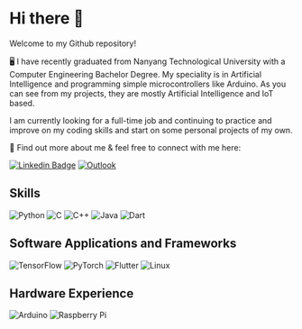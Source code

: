 # Hi there 👋

<!--
**darryltkh/darryltkh** is a ✨ _special_ ✨ repository because its `README.md` (this file) appears on your GitHub profile.

Here are some ideas to get you started:

- 🔭 I’m currently working on ...
- 🌱 I’m currently learning ...
- 👯 I’m looking to collaborate on ...
- 🤔 I’m looking for help with ...
- 💬 Ask me about ...
- 📫 How to reach me: ...
- 😄 Pronouns: ...
- ⚡ Fun fact: ...
-->

Welcome to my Github repository! 

🖥 I have recently graduated from Nanyang Technological University with a Computer Engineering Bachelor Degree. My speciality is in Artificial Intelligence and programming simple microcontrollers like Arduino. As you can see from my projects, they are mostly Artificial Intelligence and IoT based.

I am currently looking for a full-time job and continuing to practice and improve on my coding skills and start on some personal projects of my own.

📧 Find out more about me & feel free to connect with me here:

[![Linkedin Badge](https://img.shields.io/badge/-darryltkh-blue?style=flat-square&logo=Linkedin&logoColor=white&link=https://www.linkedin.com/in/darryltkh/)](https://www.linkedin.com/in/darryltkh/)
[![Outlook](https://img.shields.io/badge/-DTAN103@e.ntu.edu.sg-0078D4?style=flat-square&logo=microsoft-outlook&logoColor=white&link=mailto:DTAN103@e.ntu.edu.sg)](mailto:DTAN103@e.ntu.edu.sg)

## Skills
![Python](https://img.shields.io/badge/-Python-black?style=flat&logo=Python)
![C](https://img.shields.io/badge/C-00599C?style=flat&logo=c&logoColor=white)
![C++](https://img.shields.io/badge/-C++-00599C?style=flat&logo=c)
![Java](https://img.shields.io/badge/java-%23ED8B00.svg?style=flat&logo=openjdk&logoColor=white)
![Dart](https://img.shields.io/badge/dart-%230175C2.svg?style=flat&logo=dart&logoColor=white)

## Software Applications and Frameworks
![TensorFlow](https://img.shields.io/badge/TensorFlow-%23FF6F00.svg?style=flat&logo=TensorFlow&logoColor=white)
![PyTorch](https://img.shields.io/badge/PyTorch-%23EE4C2C.svg?style=flat&logo=PyTorch&logoColor=white)
![Flutter](https://img.shields.io/badge/Flutter-02569B?style=flat&logo=flutter&logoColor=white)
![Linux](https://img.shields.io/badge/Linux-FCC624?style=flat&logo=linux&logoColor=black)

## Hardware Experience
![Arduino](https://img.shields.io/badge/-Arduino-00979D?style=flat&logo=Arduino&logoColor=white)
![Raspberry Pi](https://img.shields.io/badge/-RaspberryPi-C51A4A?style=flat&logo=Raspberry-Pi)
